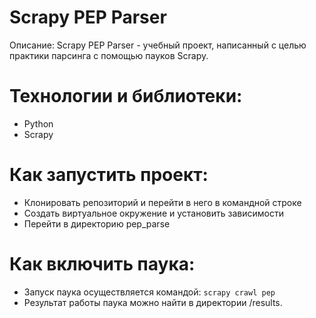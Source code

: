 # Scrapy PEP Parser
Описание:
Scrapy PEP Parser - учебный проект, написанный с целью практики парсинга с помощью пауков Scrapy.

# Технологии и библиотеки:
 - Python
 - Scrapy

# Как запустить проект:
 - Клонировать репозиторий и перейти в него в командной строке
 - Создать виртуальное окружение и установить зависимости
 - Перейти в директорию pep_parse

# Как включить паука:
 - Запуск паука осуществляется командой: ```scrapy crawl pep```
 - Результат работы паука можно найти в директории /results.
